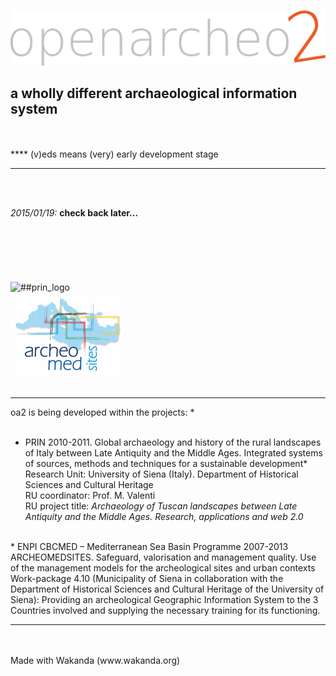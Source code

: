 ![##openarcheo2](oa2_main/WebFolder/images/oa2_hlogo_1024.gif)
## a wholly different archaeological information system
<br>
<br>
****
	 (v)eds means (very) early development stage

****
<br>
<br>

*2015/01/19:* **check back later…**
<br>
<br>
<br>
<br>
<br>
<br>
<br>
![##prin_logo](oa2_main/WebFolder/images/prin_miur_logo.png)
<br>
![##archeomedsites_logo](oa2_main/WebFolder/images/archeomedsites_logo.png)
<br>
<br>
****
oa2 is being developed within the projects: *<br><br>
* PRIN 2010-2011. Global archaeology and history of the rural landscapes of Italy between Late Antiquity and the Middle Ages. Integrated systems of sources, methods and techniques for a sustainable development*<br>
Research Unit: University of Siena (Italy). Department of Historical Sciences and Cultural Heritage<br>
RU coordinator: Prof. M. Valenti<br>
RU project title: *Archaeology of Tuscan landscapes between Late Antiquity and the Middle Ages. Research, applications and web 2.0*<br>
<br>
* ENPI CBCMED – Mediterranean Sea Basin Programme 2007-2013<br>
ARCHEOMEDSITES. Safeguard, valorisation and management quality. Use of the management models for the archeological sites and urban contexts<br>
Work-package 4.10 (Municipality of Siena in collaboration with the Department of Historical Sciences and Cultural Heritage of the University of Siena): Providing an archeological Geographic Information System to the 3 Countries involved and supplying the necessary training for its functioning.<br>

****
<br>
<br>
Made with Wakanda (www.wakanda.org)
